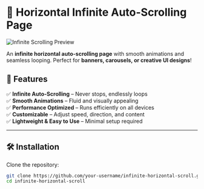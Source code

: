 # 🚀 Horizontal Infinite Auto-Scrolling Page  

![Infinite Scrolling Preview](https://your-demo-image-link.com)  

An **infinite horizontal auto-scrolling page** with smooth animations and seamless looping. Perfect for **banners, carousels, or creative UI designs**!  

## 🎯 Features  

✅ **Infinite Auto-Scrolling** – Never stops, endlessly loops  
✅ **Smooth Animations** – Fluid and visually appealing  
✅ **Performance Optimized** – Runs efficiently on all devices  
✅ **Customizable** – Adjust speed, direction, and content  
✅ **Lightweight & Easy to Use** – Minimal setup required  

---

## 🛠️ Installation  

Clone the repository:  

```sh
git clone https://github.com/your-username/infinite-horizontal-scroll.git
cd infinite-horizontal-scroll
